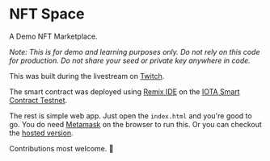 # NFT Space

A Demo NFT Marketplace.

*Note: This is for demo and learning purposes only. Do not rely on this code for production. Do not share your seed or private key anywhere in code.*

This was built during the livestream on [Twitch](https://www.twitch.tv/iotadev).

The smart contract was deployed using [Remix IDE](https://remix.ethereum.org/) on the [IOTA Smart Contract Testnet](https://wiki.iota.org/smart-contracts/guide/chains_and_nodes/testnet#endpoints).

The rest is simple web app. Just open the `index.html` and you're good to go. You do need [Metamask](https://metamask.io/) on the browser to run this.
Or you can checkout the [hosted version](https://anistark.github.io/nftspace/).

Contributions most welcome. 🙏
